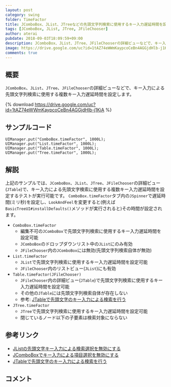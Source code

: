 ```yaml
---
layout: post
category: swing
folder: TimeFactor
title: JComboBox、JList、JTreeなどの先頭文字列検索に使用するキー入力遅延時間を設定する
tags: [JComboBox, JList, JTree, JFileChooser]
author: aterai
pubdate: 2018-09-03T18:09:59+09:00
description: JComboBox、JList、JTree、JFileChooserの詳細ビューなどで、キー入力による先頭文字列検索に使用する複数キー入力遅延時間を設定します。
image: https://drive.google.com/uc?id=1tAZ74eWWmKaypcoCeBn4AGGjdHlb-j1KiA
comments: true
---
```

## 概要
`JComboBox`、`JList`、`JTree`、`JFileChooser`の詳細ビューなどで、キー入力による先頭文字列検索に使用する複数キー入力遅延時間を設定します。

{% download https://drive.google.com/uc?id=1tAZ74eWWmKaypcoCeBn4AGGjdHlb-j1KiA %}

## サンプルコード
<pre class="prettyprint"><code>UIManager.put("ComboBox.timeFactor", 1000L);
UIManager.put("List.timeFactor", 1000L);
UIManager.put("Table.timeFactor", 1000L);
UIManager.put("Tree.timeFactor", 1000L);
</code></pre>

## 解説
上記のサンプルでは、`JComboBox`、`JList`、`JTree`、`JFileChooser`の詳細ビュー(`JTable`)で、キー入力による先頭文字検索に使用する複数キー入力遅延時間を設定するテストが実行可能です。
`ComboBox.timeFactor`タブ内の`JSpinner`で遅延時間(ミリ秒)を設定し、`LookAndFeel`を変更すると(例えば`BasicTreeUI#installDefaults()`メソッドが実行されると)その時間が設定されます。

- `ComboBox.timeFactor`
    - 編集不可の`JComboBox`で先頭文字列検索に使用するキー入力遅延時間を設定可能
    - `JComboBox`のドロップダウンリスト中の`JList`にのみ有効
    - `JFileChooser`内の`JComboBox`には無効(先頭文字列検索自体が無効)
- `List.timeFactor`
    - `JList`で先頭文字列検索に使用するキー入力遅延時間を設定可能
    - `JFileChooser`内のリストビュー(`JList`)にも有効
- `Table.timeFactor(JFileChooser)`
    - `JFileChooser`内の詳細ビュー(`JTable`)で先頭文字列検索に使用するキー入力遅延時間を設定可能
    - その他の`JTable`には先頭文字列検索自体が存在しない
    - 参考: [JTableで先頭文字のキー入力による検索を行う](https://ateraimemo.com/Swing/TableNextMatchKeyHandler.html)
- `JTree.timeFactor`
    - `JTree`で先頭文字列検索に使用するキー入力遅延時間を設定可能
    - 閉じているノード以下の子要素は検索対象にならない

<!-- dummy comment line for breaking list -->

## 参考リンク
- [JListの先頭文字キー入力による検索選択を無効にする](https://ateraimemo.com/Swing/DisablePrefixMatchSelection.html)
- [JComboBoxでキー入力による項目選択を無効にする](https://ateraimemo.com/Swing/KeySelectionManager.html)
- [JTableで先頭文字のキー入力による検索を行う](https://ateraimemo.com/Swing/TableNextMatchKeyHandler.html)

<!-- dummy comment line for breaking list -->

## コメント
